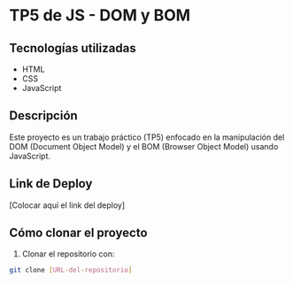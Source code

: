 # TP5 de JS - DOM y BOM

## Tecnologías utilizadas
- HTML
- CSS
- JavaScript

## Descripción
Este proyecto es un trabajo práctico (TP5) enfocado en la manipulación del DOM (Document Object Model) y el BOM (Browser Object Model) usando JavaScript.

## Link de Deploy
[Colocar aquí el link del deploy]

## Cómo clonar el proyecto

1. Clonar el repositorio con:

```bash
git clone [URL-del-repositorio]
